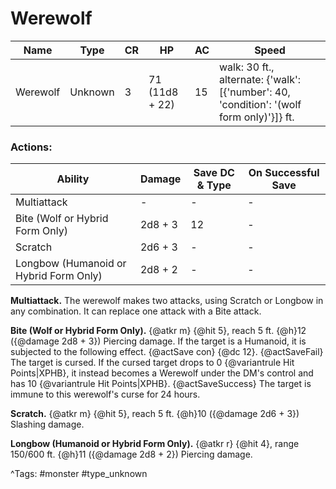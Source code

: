 # Werewolf

| Name | Type | CR | HP | AC | Speed |
|------|------|----|----|----|-------|
| Werewolf | Unknown | 3 | 71 (11d8 + 22) | 15 | walk: 30 ft., alternate: {'walk': [{'number': 40, 'condition': '(wolf form only)'}]} ft. |

### Actions:

| Ability | Damage | Save DC & Type | On Successful Save |
|---------|--------|----------------|--------------------|
| Multiattack | - | - | - |
| Bite (Wolf or Hybrid Form Only) | 2d8 + 3 | 12 | - |
| Scratch | 2d6 + 3 | - | - |
| Longbow (Humanoid or Hybrid Form Only) | 2d8 + 2 | - | - |


**Multiattack.** The werewolf makes two attacks, using Scratch or Longbow in any combination. It can replace one attack with a Bite attack.

**Bite (Wolf or Hybrid Form Only).** {@atkr m} {@hit 5}, reach 5 ft. {@h}12 ({@damage 2d8 + 3}) Piercing damage. If the target is a Humanoid, it is subjected to the following effect. {@actSave con} {@dc 12}. {@actSaveFail} The target is cursed. If the cursed target drops to 0 {@variantrule Hit Points|XPHB}, it instead becomes a Werewolf under the DM's control and has 10 {@variantrule Hit Points|XPHB}. {@actSaveSuccess} The target is immune to this werewolf's curse for 24 hours.

**Scratch.** {@atkr m} {@hit 5}, reach 5 ft. {@h}10 ({@damage 2d6 + 3}) Slashing damage.

**Longbow (Humanoid or Hybrid Form Only).** {@atkr r} {@hit 4}, range 150/600 ft. {@h}11 ({@damage 2d8 + 2}) Piercing damage.

^Tags: #monster #type_unknown